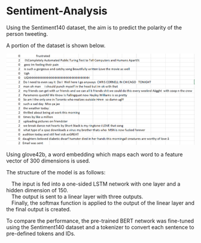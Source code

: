 # Sentiment-Analysis

Using the Sentiment140 dataset, the aim is to predict the polarity of the person tweeting.

A portion of the dataset is shown below.

![My Image](https://github.com/atiyeh2016/Sentiment-Analysis/blob/main/Sentiment%20Analysis/Part_of_Dataset.png)

Using glove42b, a word embedding which maps each word to a feature vector of 300 dimensions is used.

The structure of the model is as follows:  

&emsp;The input is fed into a one-sided LSTM network with one layer and a hidden dimension of 150.  
&emsp;The output is sent to a linear layer with three outputs.  
&emsp;Finally, the softmax function is applied to the output of the linear layer and the final output is created.

To compare the performance, the pre-trained BERT network was fine-tuned using the Sentiment140 dataset and a tokenizer to convert each sentence to pre-defined tokens and IDs.

